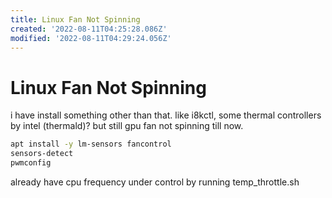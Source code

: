 ```yaml
---
title: Linux Fan Not Spinning
created: '2022-08-11T04:25:28.086Z'
modified: '2022-08-11T04:29:24.056Z'
---
```


# Linux Fan Not Spinning

i have install something other than that. like i8kctl, some thermal controllers by intel (thermald)? but still gpu fan not spinning till now.

```bash
apt install -y lm-sensors fancontrol
sensors-detect
pwmconfig
```
already have cpu frequency under control by running temp_throttle.sh

